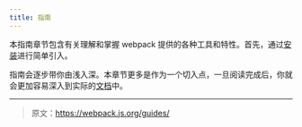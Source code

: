 ```yaml
---
title: 指南
---
```


本指南章节包含有关理解和掌握 webpack 提供的各种工具和特性。首先，通过[安装](/guides/installation)进行简单引入。

指南会逐步带你由浅入深。本章节更多是作为一个切入点，一旦阅读完成后，你就会更加容易深入到实际的[文档](/configuration)中。

***

> 原文：https://webpack.js.org/guides/